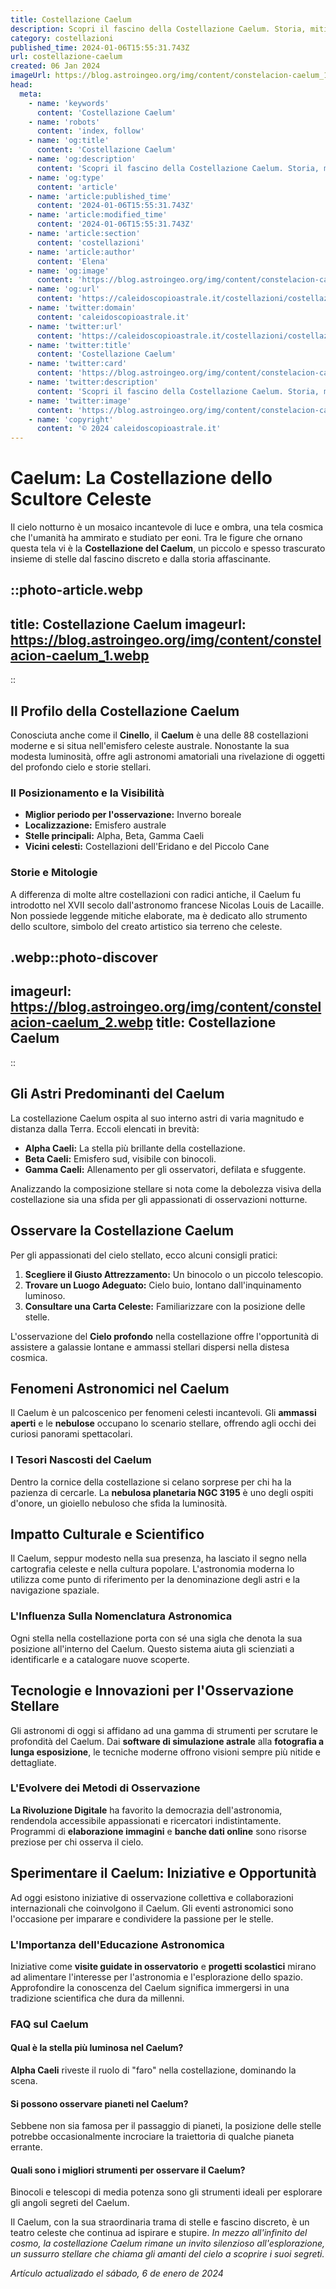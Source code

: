 ```yaml
---
title: Costellazione Caelum
description: Scopri il fascino della Costellazione Caelum. Storia, miti e come osservarla nel cielo. Guida essenziale per astrofili.
category: costellazioni
published_time: 2024-01-06T15:55:31.743Z
url: costellazione-caelum
created: 06 Jan 2024
imageUrl: https://blog.astroingeo.org/img/content/constelacion-caelum_1.webp
head:
  meta:
    - name: 'keywords'
      content: 'Costellazione Caelum'
    - name: 'robots'
      content: 'index, follow'
    - name: 'og:title'
      content: 'Costellazione Caelum'
    - name: 'og:description'
      content: 'Scopri il fascino della Costellazione Caelum. Storia, miti e come osservarla nel cielo. Guida essenziale per astrofili.'
    - name: 'og:type'
      content: 'article'
    - name: 'article:published_time'
      content: '2024-01-06T15:55:31.743Z'
    - name: 'article:modified_time'
      content: '2024-01-06T15:55:31.743Z'
    - name: 'article:section'
      content: 'costellazioni'
    - name: 'article:author'
      content: 'Elena'
    - name: 'og:image'
      content: 'https://blog.astroingeo.org/img/content/constelacion-caelum_1.webp'
    - name: 'og:url'
      content: 'https://caleidoscopioastrale.it/costellazioni/costellazione-caelum'
    - name: 'twitter:domain'
      content: 'caleidoscopioastrale.it'
    - name: 'twitter:url'
      content: 'https://caleidoscopioastrale.it/costellazioni/costellazione-caelum'
    - name: 'twitter:title'
      content: 'Costellazione Caelum'
    - name: 'twitter:card'
      content: 'https://blog.astroingeo.org/img/content/constelacion-caelum_1.webp'
    - name: 'twitter:description'
      content: 'Scopri il fascino della Costellazione Caelum. Storia, miti e come osservarla nel cielo. Guida essenziale per astrofili.'
    - name: 'twitter:image'
      content: 'https://blog.astroingeo.org/img/content/constelacion-caelum_1.webp'
    - name: 'copyright'
      content: '© 2024 caleidoscopioastrale.it'
---
```

# Caelum: La Costellazione dello Scultore Celeste

Il cielo notturno è un mosaico incantevole di luce e ombra, una tela cosmica che l'umanità ha ammirato e studiato per eoni. Tra le figure che ornano questa tela vi è la **Costellazione del Caelum**, un piccolo e spesso trascurato insieme di stelle dal fascino discreto e dalla storia affascinante.

::photo-article.webp
---
title: Costellazione Caelum
imageurl: https://blog.astroingeo.org/img/content/constelacion-caelum_1.webp
---
::

## Il Profilo della Costellazione Caelum

Conosciuta anche come il **Cinello**, il **Caelum** è una delle 88 costellazioni moderne e si situa nell'emisfero celeste australe. Nonostante la sua modesta luminosità, offre agli astronomi amatoriali una rivelazione di oggetti del profondo cielo e storie stellari.

### Il Posizionamento e la Visibilità

- **Miglior periodo per l'osservazione:** Inverno boreale
- **Localizzazione:** Emisfero australe
- **Stelle principali:** Alpha, Beta, Gamma Caeli
- **Vicini celesti:** Costellazioni dell'Eridano e del Piccolo Cane

### Storie e Mitologie

A differenza di molte altre costellazioni con radici antiche, il Caelum fu introdotto nel XVII secolo dall'astronomo francese Nicolas Louis de Lacaille. Non possiede leggende mitiche elaborate, ma è dedicato allo strumento dello scultore, simbolo del creato artistico sia terreno che celeste.

.webp::photo-discover
---
imageurl: https://blog.astroingeo.org/img/content/constelacion-caelum_2.webp
title: Costellazione Caelum
---
::

## Gli Astri Predominanti del Caelum

La costellazione Caelum ospita al suo interno astri di varia magnitudo e distanza dalla Terra. Eccoli elencati in brevità:

- **Alpha Caeli:** La stella più brillante della costellazione.
- **Beta Caeli:** Emisfero sud, visibile con binocoli.
- **Gamma Caeli:** Allenamento per gli osservatori, defilata e sfuggente.

Analizzando la composizione stellare si nota come la debolezza visiva della costellazione sia una sfida per gli appassionati di osservazioni notturne.

## Osservare la Costellazione Caelum

Per gli appassionati del cielo stellato, ecco alcuni consigli pratici:

1. **Scegliere il Giusto Attrezzamento:** Un binocolo o un piccolo telescopio.
2. **Trovare un Luogo Adeguato:** Cielo buio, lontano dall'inquinamento luminoso.
3. **Consultare una Carta Celeste:** Familiarizzare con la posizione delle stelle.

L'osservazione del **Cielo profondo** nella costellazione offre l'opportunità di assistere a galassie lontane e ammassi stellari dispersi nella distesa cosmica.

## Fenomeni Astronomici nel Caelum

Il Caelum è un palcoscenico per fenomeni celesti incantevoli. Gli **ammassi aperti** e le **nebulose** occupano lo scenario stellare, offrendo agli occhi dei curiosi panorami spettacolari.

### I Tesori Nascosti del Caelum

Dentro la cornice della costellazione si celano sorprese per chi ha la pazienza di cercarle. La **nebulosa planetaria NGC 3195** è uno degli ospiti d'onore, un gioiello nebuloso che sfida la luminosità.

## Impatto Culturale e Scientifico

Il Caelum, seppur modesto nella sua presenza, ha lasciato il segno nella cartografia celeste e nella cultura popolare. L'astronomia moderna lo utilizza come punto di riferimento per la denominazione degli astri e la navigazione spaziale.

### L'Influenza Sulla Nomenclatura Astronomica

Ogni stella nella costellazione porta con sé una sigla che denota la sua posizione all'interno del Caelum. Questo sistema aiuta gli scienziati a identificarle e a catalogare nuove scoperte.

## Tecnologie e Innovazioni per l'Osservazione Stellare

Gli astronomi di oggi si affidano ad una gamma di strumenti per scrutare le profondità del Caelum. Dai **software di simulazione astrale** alla **fotografia a lunga esposizione**, le tecniche moderne offrono visioni sempre più nitide e dettagliate.

### L'Evolvere dei Metodi di Osservazione

**La Rivoluzione Digitale** ha favorito la democrazia dell'astronomia, rendendola accessibile appassionati e ricercatori indistintamente. Programmi di **elaborazione immagini** e **banche dati online** sono risorse preziose per chi osserva il cielo.

## Sperimentare il Caelum: Iniziative e Opportunità

Ad oggi esistono iniziative di osservazione collettiva e collaborazioni internazionali che coinvolgono il Caelum. Gli eventi astronomici sono l'occasione per imparare e condividere la passione per le stelle.

### L'Importanza dell'Educazione Astronomica

Iniziative come **visite guidate in osservatorio** e **progetti scolastici** mirano ad alimentare l'interesse per l'astronomia e l'esplorazione dello spazio. Approfondire la conoscenza del Caelum significa immergersi in una tradizione scientifica che dura da millenni.

### FAQ sul Caelum

#### Qual è la stella più luminosa nel Caelum?
**Alpha Caeli** riveste il ruolo di "faro" nella costellazione, dominando la scena.

#### Si possono osservare pianeti nel Caelum?
Sebbene non sia famosa per il passaggio di pianeti, la posizione delle stelle potrebbe occasionalmente incrociare la traiettoria di qualche pianeta errante.

#### Quali sono i migliori strumenti per osservare il Caelum?
Binocoli e telescopi di media potenza sono gli strumenti ideali per esplorare gli angoli segreti del Caelum.

Il Caelum, con la sua straordinaria trama di stelle e fascino discreto, è un teatro celeste che continua ad ispirare e stupire. *In mezzo all'infinito del cosmo, la costellazione Caelum rimane un invito silenzioso all'esplorazione, un sussurro stellare che chiama gli amanti del cielo a scoprire i suoi segreti.*

_Artículo actualizado el sábado, 6 de enero de 2024_